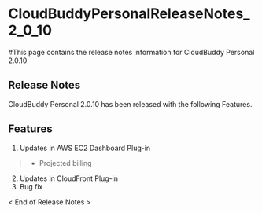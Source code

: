 # CloudBuddyPersonalReleaseNotes\_2\_0\_10 #

#This page contains the release notes information for CloudBuddy Personal 2.0.10


## Release Notes ##
CloudBuddy Personal 2.0.10 has been released with the following Features.

## Features ##
1. Updates in AWS EC2 Dashboard Plug-in
> - Projected billing
2. Updates in CloudFront Plug-in
4. Bug fix

< End of Release Notes >